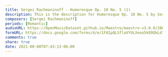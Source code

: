 ```yaml
---
title: Sergei Rachmaninoff - Humoresque Op. 10 No. 5 (1)
description: This is the description for Humoresque Op. 10 No. 5 by Sergei Rachmaninoff
composers: [Sergei Rachmaninoff]
periods: [Romantic]
audioURL: https://OpenMusicDataset.github.io/Maestro/maestro-v3.0.0/2004/MIDI-Unprocessed_SMF_16_R1_2004_01-08_ORIG_MID--AUDIO_16_R1_2004_04_Track04_wav.midi
formURL: https://docs.google.com/forms/d/e/1FAIpQLSflaVYULXeoo5kE0QkLd7TFx7V3nnagq5leqI5InLf_edBPQA/viewform
comments: true
share: true
date: 2021-08-08T07:43:13-06:00
---
```


